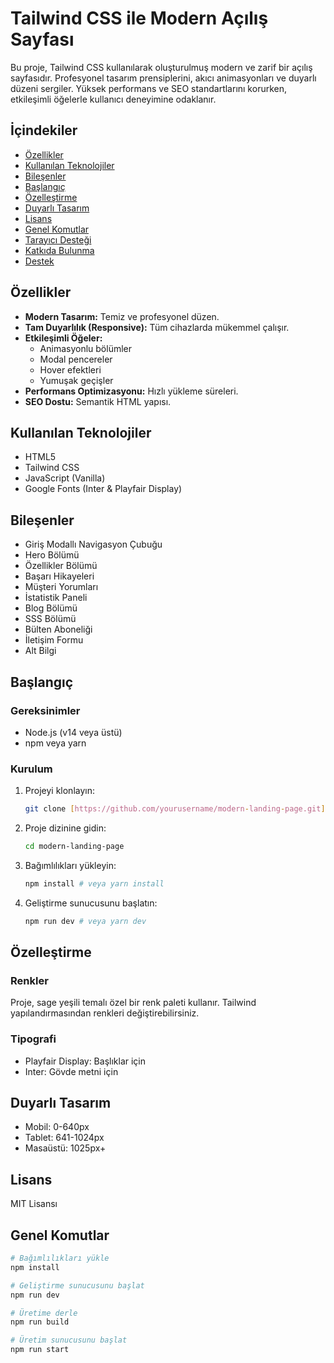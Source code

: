 # Tailwind CSS ile Modern Açılış Sayfası

Bu proje, Tailwind CSS kullanılarak oluşturulmuş modern ve zarif bir açılış sayfasıdır. Profesyonel tasarım prensiplerini, akıcı animasyonları ve duyarlı düzeni sergiler. Yüksek performans ve SEO standartlarını korurken, etkileşimli öğelerle kullanıcı deneyimine odaklanır.

## İçindekiler

* [Özellikler](#özellikler)
* [Kullanılan Teknolojiler](#kullanılan-teknolojiler)
* [Bileşenler](#bileşenler)
* [Başlangıç](#başlangıç)
* [Özelleştirme](#özelleştirme)
* [Duyarlı Tasarım](#duyarlı-tasarım)
* [Lisans](#lisans)
* [Genel Komutlar](#genel-komutlar)
* [Tarayıcı Desteği](#tarayıcı-desteği)
* [Katkıda Bulunma](#katkıda-bulunma)
* [Destek](#destek)

## Özellikler

* **Modern Tasarım:** Temiz ve profesyonel düzen.
* **Tam Duyarlılık (Responsive):** Tüm cihazlarda mükemmel çalışır.
* **Etkileşimli Öğeler:**
    * Animasyonlu bölümler
    * Modal pencereler
    * Hover efektleri
    * Yumuşak geçişler
* **Performans Optimizasyonu:** Hızlı yükleme süreleri.
* **SEO Dostu:** Semantik HTML yapısı.

## Kullanılan Teknolojiler

* HTML5
* Tailwind CSS
* JavaScript (Vanilla)
* Google Fonts (Inter & Playfair Display)

## Bileşenler

* Giriş Modallı Navigasyon Çubuğu
* Hero Bölümü
* Özellikler Bölümü
* Başarı Hikayeleri
* Müşteri Yorumları
* İstatistik Paneli
* Blog Bölümü
* SSS Bölümü
* Bülten Aboneliği
* İletişim Formu
* Alt Bilgi

## Başlangıç

### Gereksinimler

* Node.js (v14 veya üstü)
* npm veya yarn

### Kurulum

1.  Projeyi klonlayın:

    ```bash
    git clone [https://github.com/yourusername/modern-landing-page.git](https://github.com/yourusername/modern-landing-page.git)
    ```

2.  Proje dizinine gidin:

    ```bash
    cd modern-landing-page
    ```

3.  Bağımlılıkları yükleyin:

    ```bash
    npm install # veya yarn install
    ```

4.  Geliştirme sunucusunu başlatın:

    ```bash
    npm run dev # veya yarn dev
    ```

## Özelleştirme

### Renkler

Proje, sage yeşili temalı özel bir renk paleti kullanır. Tailwind yapılandırmasından renkleri değiştirebilirsiniz.

### Tipografi

* Playfair Display: Başlıklar için
* Inter: Gövde metni için

## Duyarlı Tasarım

* Mobil: 0-640px
* Tablet: 641-1024px
* Masaüstü: 1025px+

## Lisans

MIT Lisansı

## Genel Komutlar

```bash
# Bağımlılıkları yükle
npm install

# Geliştirme sunucusunu başlat
npm run dev

# Üretime derle
npm run build

# Üretim sunucusunu başlat
npm run start

